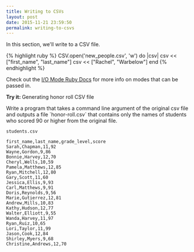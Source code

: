 ```yaml
---
title: Writing to CSVs
layout: post
date: 2015-11-21 23:59:50
permalink: writing-to-csvs
---
```


In this section, we'll write to a CSV file. 

{% highlight ruby %}
CSV.open('new_people.csv', 'w') do |csv|
  csv << ["first_name", "last_name"]
  csv << ["Rachel", "Warbelow"]
end
{% endhighlight %}

Check out the [I/O Mode Ruby Docs](http://ruby-doc.org/core-2.0.0/IO.html#method-c-new-label-IO+Open+Mode) for more info on modes that can be passed in. 

<div class="card blue-grey darken-1">
  <div class="card-content white-text">
    <span class="card-title orange-text"><b>Try it: </b>Generating honor roll CSV file</span>
    <p>
      Write a program that takes a command line argument of the original csv file and outputs a file `honor-roll.csv` that contains only the names of students who scored 90 or higher from the original file. 
    </p>
  </div>
</div>

`students.csv`

```
first_name,last_name,grade_level,score
Sarah,Chapman,11,92
Wayne,Gordon,9,86
Bonnie,Harvey,12,70
Cheryl,Wells,10,59
Pamela,Matthews,12,85
Ryan,Mitchell,12,80
Gary,Scott,11,60
Jessica,Ellis,9,93
Carl,Matthews,9,91
Doris,Reynolds,9,56
Marie,Gutierrez,12,81
Andrew,Mills,10,83
Kathy,Hudson,12,77
Walter,Elliott,9,55
Wanda,Harvey,11,97
Ryan,Ruiz,10,65
Lori,Taylor,11,99
Jason,Cook,12,84
Shirley,Myers,9,68
Christine,Andrews,12,70
```